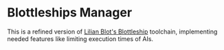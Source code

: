 # Blottleships Manager
This is a refined version of [Lilian Blot's Blottleship](http://www-module.cs.york.ac.uk/tpop/competition.html) toolchain, implementing needed features like limiting execution times of AIs.
